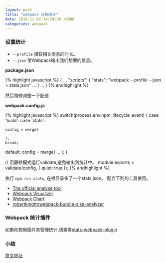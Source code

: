 ```yaml
---
layout: post
title: "webpack 分析统计"
date: 2016-11-02 14:24:00 +0800
categories: webpack
---
```


### 设置统计

- `--profile` 捕获相关信息的时长。
- `--json` 使Webpack输出我们想要的信息。

**package.json**

{% highlight javascript %}
{
    ...
    "scripts": {
        "stats": "webpack --profile --json > stats.json"
        ...
    }
    ...
}
{% endhighlight %}

然后稍微调整一下配置

**webpack.config.js**

{% highlight javascript %}
switch(process.env.npm_lifecycle_event) {
  case 'build':
  case 'stats':

    config = merge(
      ...
    );
    break;
  default:
    config = merge(
      ...
    );
}

// 用静默模式运行validate,避免输出到统计中。
module.exports = validate(config, {
  quiet: true
});
{% endhighlight %}

执行 `npm run stats`, 在根目录多了一个stats.json。
配合下列的工具使用。
- [The official analyse tool](http://webpack.github.io/analyse/)
- [Webpack Visualizer](https://chrisbateman.github.io/webpack-visualizer/)
- [Webpack Chart](https://alexkuz.github.io/webpack-chart/)
- [robertknight/webpack-bundle-size-analyzer](https://github.com/robertknight/webpack-bundle-size-analyzer)

### Webpack 统计插件
如果你想用插件来管理统计,请查看[stats-webpack-plugin](https://www.npmjs.com/package/stats-webpack-plugin)

### 小结

[原文地址](http://survivejs.com/webpack/building-with-webpack/analyzing-build-statistics/)
